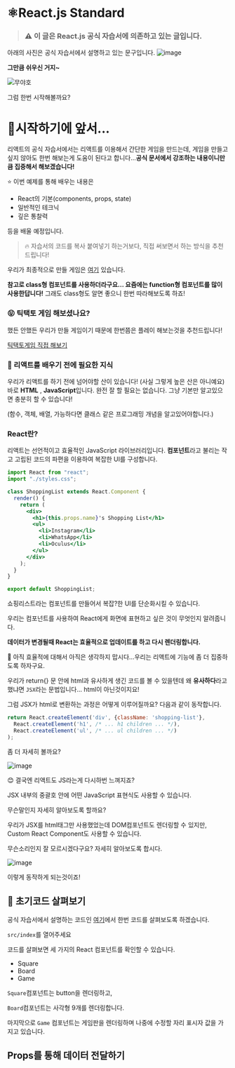 # ⚛️React.js Standard

> ### ⚠️ 이 글은 React.js 공식 자습서에 의존하고 있는 글입니다.

아래의 사진은 공식 자습서에서 설명하고 있는 문구입니다.
![image](https://user-images.githubusercontent.com/48292190/116520103-3c85c200-a90d-11eb-8f19-a33faeaadd10.png)

**그만큼 쉬우신 거지~**

![무야호](https://blog.kakaocdn.net/dn/biT2IR/btqZ4AhxqLX/TQCSmdNKu1ZtDaHYVbNcBK/img.png)

그럼 한번 시작해볼까요?

# 🤨시작하기에 앞서...

리액트의 공식 자습서에서는 리액트를 이용해서 간단한 게임을 만드는데, 게임을 만들고 싶지 않아도 한번 해보는게 도움이 된다고 합니다...**공식 문서에서 강조하는 내용이니만큼 집중해서 해보겠습니다!**

⭐️ 이번 예제를 통해 배우는 내용은

- React의 기본(components, props, state)
- 일반적인 테크닉
- 깊은 통찰력

등을 배울 예정입니다.

> 🔥 자습서의 코드를 복사 붙여넣기 하는거보다, 직접 써보면서 하는 방식을 추천드립니다!

우리가 최종적으로 만들 게임은 [여기](https://codepen.io/gaearon/pen/gWWZgR?editors=0010) 있습니다.

**참고로 class형 컴포넌트를 사용하더라구요... 요즘에는 function형 컴포넌트를 많이 사용한답니다!** 그래도 class형도 알면 좋으니 한번 따라해보도록 하죠!

### 😝 틱택토 게임 해보셨나요?

했든 안했든 우리가 만들 게임이기 때문에 한번쯤은 플레이 해보는것을 추천드립니다!

[틱택토게임 직접 해보기](https://www.google.com/search?q=%ED%8B%B1%ED%83%9D%ED%86%A0+%EA%B2%8C%EC%9E%84&rlz=1C5CHFA_enKR950KR950&oq=%ED%8B%B1%ED%83%9D%ED%86%A0+%EA%B2%8C%EC%9E%84&aqs=chrome.0.0l10.2290j0j4&sourceid=chrome&ie=UTF-8)

### 🥶 리액트를 배우기 전에 필요한 지식

우리가 리액트를 하기 전에 넘어야할 산이 있습니다! (사실 그렇게 높은 산은 아니예요)
바로 **HTML** , **JavaScript**입니다.
완전 잘 할 필요는 없습니다. 그냥 기본만 알고있으면 충분히 할 수 있습니다!

(함수, 객체, 배열, 가능하다면 클래스 같은 프로그래밍 개념을 알고있어야합니다.)

### React란?

리액트는 선언적이고 효율적인 JavaScript 라이브러리입니다.
**컴포넌트**라고 불리는 작고 고립된 코드의 파편을 이용하여 복잡한 UI를 구성합니다.

```jsx
import React from "react";
import "./styles.css";

class ShoppingList extends React.Component {
  render() {
    return (
      <div>
        <h1>{this.props.name}'s Shopping List</h1>
        <ul>
          <li>Instagram</li>
          <li>WhatsApp</li>
          <li>Oculus</li>
        </ul>
      </div>
    );
  }
}

export default ShoppingList;
```

쇼핑리스트라는 컴포넌트를 만들어서 복잡?한 UI를 단순화시킬 수 있습니다.

우리는 컴포넌트를 사용하여 React에게 화면에 표현하고 싶은 것이 무엇인지 알려줍니다.

**데이터가 변경될때 React는 효율적으로 업데이트를 하고 다시 렌더링합니다.**

🤨 아직 효율적에 대해서 아직은 생각하지 맙시다...우리는 리액트에 기능에 좀 더 집중하도록 하자구요.

우리가 return{} 문 안에 html과 유사하게 생긴 코드를 볼 수 있을텐데 왜 **유사하다**라고 했냐면 `JSX`라는 문법입니다... html이 아닌것이지요!

그럼 JSX가 html로 변환하는 과정은 어떻게 이루어질까요?
다음과 같이 동작합니다.

```js
return React.createElement('div', {className: 'shopping-list'},
  React.createElement('h1', /* ... h1 children ... */),
  React.createElement('ul', /* ... ul children ... */)
);
```

좀 더 자세히 볼까요?

![image](https://user-images.githubusercontent.com/48292190/116552443-fdb73280-a933-11eb-9499-54e3ad76f87e.png)

😊 결국엔 리액트도 JS라는게 다시하번 느껴지죠?

JSX 내부의 중괄호 안에 어떤 JavaScript 표현식도 사용할 수 있습니다. 

무슨말인지 자세히 알아보도록 할까요?

우리가 JSX를 html태그만 사용했었는데 DOM컴포넌트도 렌더링할 수 있지만, Custom React Component도 사용할 수 있습니다.

무슨소리인지 잘 모르시겠다구요? 자세히 알아보도록 합시다.

![image](https://user-images.githubusercontent.com/48292190/116553859-897d8e80-a935-11eb-9d2c-8fd6dcc54092.png)

이렇게 동작하게 되는것이죠!

## 🤫 초기코드 살펴보기
공식 자습서에서 설명하는 코드인 [여기](https://codepen.io/gaearon/pen/oWWQNa?editors=0010)에서 한번 코드를 살펴보도록 하겠습니다.

`src/index`를 열어주세요

코드를 살펴보면 세 가지의 React 컴포넌트를 확인할 수 있습니다.
- Square
- Board
- Game

`Square`컴포넌트는 button을 렌더링하고,

`Board`컴포넌트는 사각형 9개를 렌더링합니다. 

마지막으로 `Game` 컴포넌트는 게임판을 렌더링하며 나중에 수정할 자리 표시자 값을 가지고 있습니다. 


## Props를 통해 데이터 전달하기

